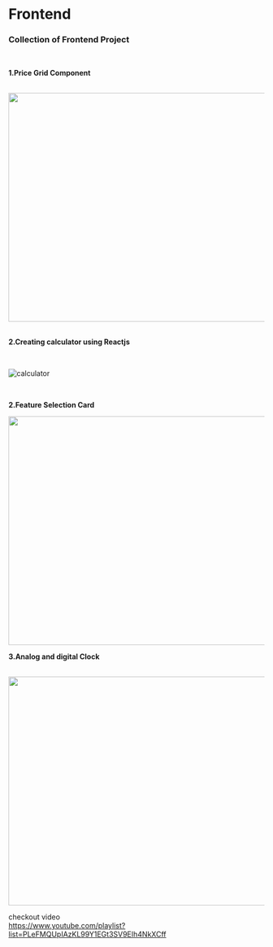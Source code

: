 # Frontend
### Collection of Frontend Project
<br/>

**1.Price Grid Component**

<br/>

<a href="https://user-images.githubusercontent.com/46397975/118389355-54697f80-b649-11eb-9639-beeb9840d0a7.png">
<img height="450" width="700" src="https://user-images.githubusercontent.com/46397975/118389355-54697f80-b649-11eb-9639-beeb9840d0a7.png">
</a>

<br/>
<br/>

**2.Creating calculator using Reactjs**

<br/>

![calculator](https://user-images.githubusercontent.com/46397975/118389936-22a5e800-b64c-11eb-8446-7508b84640d4.gif)

<br/>

**2.Feature Selection Card**

<a href="https://user-images.githubusercontent.com/46397975/118743732-a6d9b480-b872-11eb-929a-79f983f5df18.png">
<img height="450" width="700" src="https://user-images.githubusercontent.com/46397975/118743732-a6d9b480-b872-11eb-929a-79f983f5df18.png">
</a>


<br/>

**3.Analog and digital Clock**

<br/>

<a href="https://user-images.githubusercontent.com/46397975/119145398-50829680-ba69-11eb-81c6-81a7d80e7781.png">
<img height="450" width="700" src="https://user-images.githubusercontent.com/46397975/119145398-50829680-ba69-11eb-81c6-81a7d80e7781.png">
</a>

<br/>

checkout video
<br/>
https://www.youtube.com/playlist?list=PLeFMQUpIAzKL99Y1EGt3SV9EIh4NkXCff




